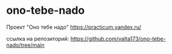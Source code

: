 # ono-tebe-nado
Проект "Оно тебе надо"
https://practicum.yandex.ru/

ссылка на репозиторий:
https://github.com/valta173/ono-tebe-nado/tree/main
